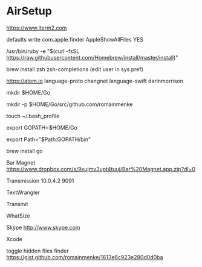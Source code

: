# AirSetup

https://www.iterm2.com

defaults write com.apple.finder AppleShowAllFiles YES

/usr/bin/ruby -e "$(curl -fsSL https://raw.githubusercontent.com/Homebrew/install/master/install)"

brew install zsh zsh-completions (edit user in sys pref)

https://atom.io
  language-proto changnet
  language-swift darinmorrison

mkdir $HOME/Go

mkdir -p $HOME/Go/src/github.com/romainmenke

touch ~/.bash_profile

export GOPATH=$HOME/Go

export Path="$Path:GOPATH/bin"

brew install go



Bar Magnet https://www.dropbox.com/s/9xujmv3upt4tuuj/Bar%20Magnet.app.zip?dl=0

  Transmission
  10.0.4.2
  9091

TextWrangler

Transmit

WhatSize

Skype http://www.skype.com

Xcode

toggle hidden files finder https://gist.github.com/romainmenke/1613e6c923e280d0d0ba
